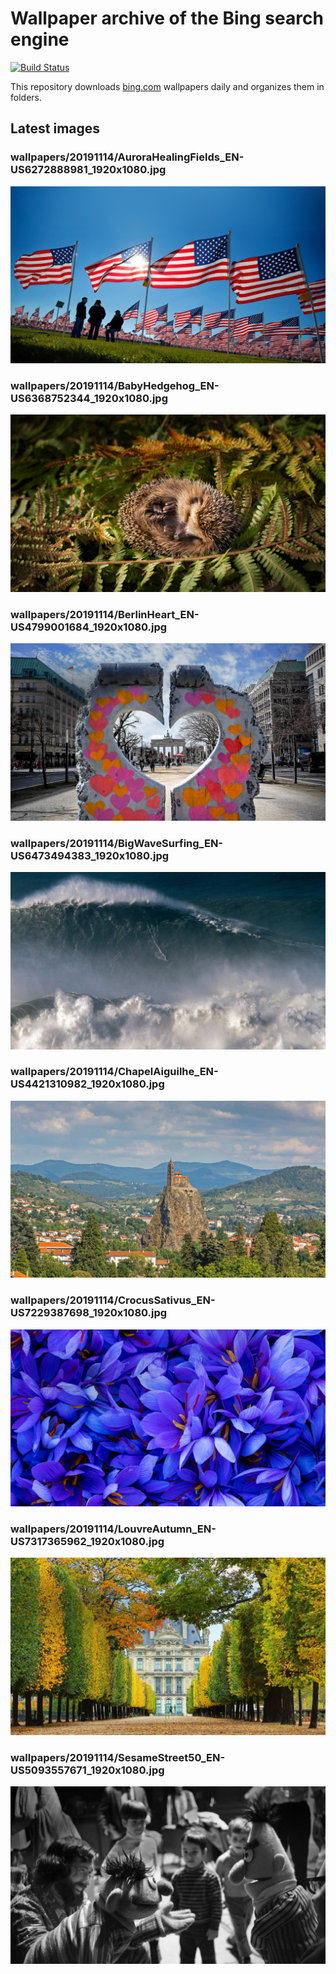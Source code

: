 # Wallpaper archive of the Bing search engine

[![Build Status](https://travis-ci.org/kijart/bing-daily-images-dl.svg?branch=wallpapers)](https://travis-ci.org/kijart/bing-daily-images-dl)

This repository downloads [bing.com](https://www.bing.com) wallpapers daily and organizes them in folders.

## Latest images

<!-- Wallpapers -->

### wallpapers/20191114/AuroraHealingFields_EN-US6272888981_1920x1080.jpg

![wallpapers/20191114/AuroraHealingFields_EN-US6272888981_1920x1080.jpg](wallpapers/20191114/AuroraHealingFields_EN-US6272888981_1920x1080.jpg)

### wallpapers/20191114/BabyHedgehog_EN-US6368752344_1920x1080.jpg

![wallpapers/20191114/BabyHedgehog_EN-US6368752344_1920x1080.jpg](wallpapers/20191114/BabyHedgehog_EN-US6368752344_1920x1080.jpg)

### wallpapers/20191114/BerlinHeart_EN-US4799001684_1920x1080.jpg

![wallpapers/20191114/BerlinHeart_EN-US4799001684_1920x1080.jpg](wallpapers/20191114/BerlinHeart_EN-US4799001684_1920x1080.jpg)

### wallpapers/20191114/BigWaveSurfing_EN-US6473494383_1920x1080.jpg

![wallpapers/20191114/BigWaveSurfing_EN-US6473494383_1920x1080.jpg](wallpapers/20191114/BigWaveSurfing_EN-US6473494383_1920x1080.jpg)

### wallpapers/20191114/ChapelAiguilhe_EN-US4421310982_1920x1080.jpg

![wallpapers/20191114/ChapelAiguilhe_EN-US4421310982_1920x1080.jpg](wallpapers/20191114/ChapelAiguilhe_EN-US4421310982_1920x1080.jpg)

### wallpapers/20191114/CrocusSativus_EN-US7229387698_1920x1080.jpg

![wallpapers/20191114/CrocusSativus_EN-US7229387698_1920x1080.jpg](wallpapers/20191114/CrocusSativus_EN-US7229387698_1920x1080.jpg)

### wallpapers/20191114/LouvreAutumn_EN-US7317365962_1920x1080.jpg

![wallpapers/20191114/LouvreAutumn_EN-US7317365962_1920x1080.jpg](wallpapers/20191114/LouvreAutumn_EN-US7317365962_1920x1080.jpg)

### wallpapers/20191114/SesameStreet50_EN-US5093557671_1920x1080.jpg

![wallpapers/20191114/SesameStreet50_EN-US5093557671_1920x1080.jpg](wallpapers/20191114/SesameStreet50_EN-US5093557671_1920x1080.jpg)

